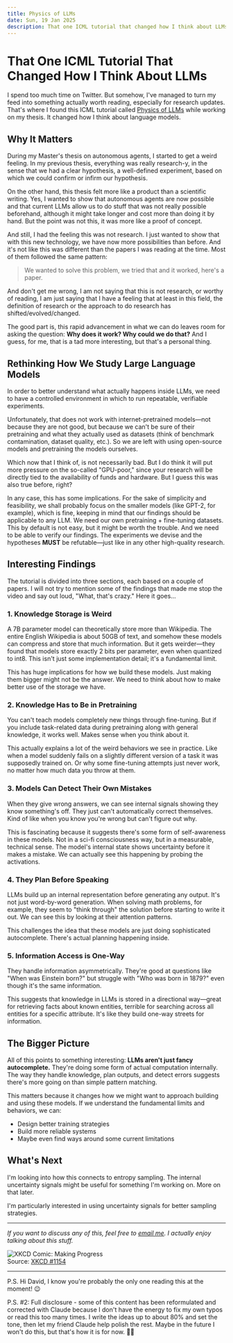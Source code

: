 ```yaml
---
title: Physics of LLMs
date: Sun, 19 Jan 2025
description: That one ICML tutorial that changed how I think about LLMs
---
```


# That One ICML Tutorial That Changed How I Think About LLMs

I spend too much time on Twitter. But somehow, I've managed to turn my feed into something actually worth reading, especially for research updates. That's where I found this ICML tutorial called [Physics of LLMs](https://physics.allen-zhu.com) while working on my thesis. It changed how I think about language models.

## Why It Matters

During my Master's thesis on autonomous agents, I started to get a weird feeling. In my previous thesis, everything was really research-y, in the sense that we had a clear hypothesis, a well-defined experiment, based on which we could confirm or infirm our hypothesis.

On the other hand, this thesis felt more like a product than a scientific writing. Yes, I wanted to show that autonomous agents are now possible and that current LLMs allow us to do stuff that was not really possible beforehand, although it might take longer and cost more than doing it by hand. But the point was not this, it was more like a proof of concept.

And still, I had the feeling this was not research. I just wanted to show that with this new technology, we have now more possibilities than before. And it's not like this was different than the papers I was reading at the time. Most of them followed the same pattern:

> We wanted to solve this problem, we tried that and it worked, here's a paper.

And don't get me wrong, I am not saying that this is not research, or worthy of reading, I am just saying that I have a feeling that at least in this field, the definition of research or the approach to do research has shifted/evolved/changed.

The good part is, this rapid advancement in what we can do leaves room for asking the question: **Why does it work? Why could we do that?** And I guess, for me, that is a tad more interesting, but that's a personal thing.

## Rethinking How We Study Large Language Models

In order to better understand what actually happens inside LLMs, we need to have a controlled environment in which to run repeatable, verifiable experiments.

Unfortunately, that does not work with internet-pretrained models—not because they are not good, but because we can't be sure of their pretraining and what they actually used as datasets (think of benchmark contamination, dataset quality, etc.). So we are left with using open-source models and pretraining the models ourselves.

Which now that I think of, is not necessarily bad. But I do think it will put more pressure on the so-called "GPU-poor," since your research will be directly tied to the availability of funds and hardware. But I guess this was also true before, right?

In any case, this has some implications. For the sake of simplicity and feasibility, we shall probably focus on the smaller models (like GPT-2, for example), which is fine, keeping in mind that our findings should be applicable to any LLM. We need our own pretraining + fine-tuning datasets. This by default is not easy, but it might be worth the trouble. And we need to be able to verify our findings. The experiments we devise and the hypotheses **MUST** be refutable—just like in any other high-quality research.

## Interesting Findings

The tutorial is divided into three sections, each based on a couple of papers. I will not try to mention some of the findings that made me stop the video and say out loud, "What, that's crazy." Here it goes...

### 1. Knowledge Storage is Weird

A 7B parameter model can theoretically store more than Wikipedia. The entire English Wikipedia is about 50GB of text, and somehow these models can compress and store that much information. But it gets weirder—they found that models store exactly 2 bits per parameter, even when quantized to int8. This isn't just some implementation detail; it's a fundamental limit.

This has huge implications for how we build these models. Just making them bigger might not be the answer. We need to think about how to make better use of the storage we have.

### 2. Knowledge Has to Be in Pretraining

You can't teach models completely new things through fine-tuning. But if you include task-related data during pretraining along with general knowledge, it works well. Makes sense when you think about it.

This actually explains a lot of the weird behaviors we see in practice. Like when a model suddenly fails on a slightly different version of a task it was supposedly trained on. Or why some fine-tuning attempts just never work, no matter how much data you throw at them.

### 3. Models Can Detect Their Own Mistakes

When they give wrong answers, we can see internal signals showing they know something's off. They just can't automatically correct themselves. Kind of like when you know you're wrong but can't figure out why.

This is fascinating because it suggests there's some form of self-awareness in these models. Not in a sci-fi consciousness way, but in a measurable, technical sense. The model's internal state shows uncertainty before it makes a mistake. We can actually see this happening by probing the activations.

### 4. They Plan Before Speaking

LLMs build up an internal representation before generating any output. It's not just word-by-word generation. When solving math problems, for example, they seem to "think through" the solution before starting to write it out. We can see this by looking at their attention patterns.

This challenges the idea that these models are just doing sophisticated autocomplete. There's actual planning happening inside.

### 5. Information Access is One-Way

They handle information asymmetrically. They're good at questions like "When was Einstein born?" but struggle with "Who was born in 1879?" even though it's the same information.

This suggests that knowledge in LLMs is stored in a directional way—great for retrieving facts about known entities, terrible for searching across all entities for a specific attribute. It's like they build one-way streets for information.

## The Bigger Picture

All of this points to something interesting: **LLMs aren't just fancy autocomplete.** They're doing some form of actual computation internally. The way they handle knowledge, plan outputs, and detect errors suggests there's more going on than simple pattern matching.

This matters because it changes how we might want to approach building and using these models. If we understand the fundamental limits and behaviors, we can:
- Design better training strategies
- Build more reliable systems
- Maybe even find ways around some current limitations

## What's Next

I'm looking into how this connects to entropy sampling. The internal uncertainty signals might be useful for something I'm working on. More on that later.

I'm particularly interested in using uncertainty signals for better sampling strategies.

---

*If you want to discuss any of this, feel free to [email me](mailto:mail@paulsava.com). I actually enjoy talking about this stuff.*

<div class="xkcd-comic">
    <img src="https://imgs.xkcd.com/comics/making_progress.png" alt="XKCD Comic: Making Progress">
    <div class="comic-credit">Source: <a href="https://xkcd.com/1154">XKCD #1154</a></div>
</div>

<div class="post-credits">
    <hr class="separator" />
    <p class="disclosure">P.S. Hi David, I know you're probably the only one reading this at the moment! 😉</p>
    <p class="disclosure">P.S. #2: Full disclosure - some of this content has been reformulated and corrected with Claude because I don't have the energy to fix my own typos or read this too many times. I write the ideas up to about 80% and set the tone, then let my friend Claude help polish the rest. Maybe in the future I won't do this, but that's how it is for now. 🤖✨</p>
</div>
